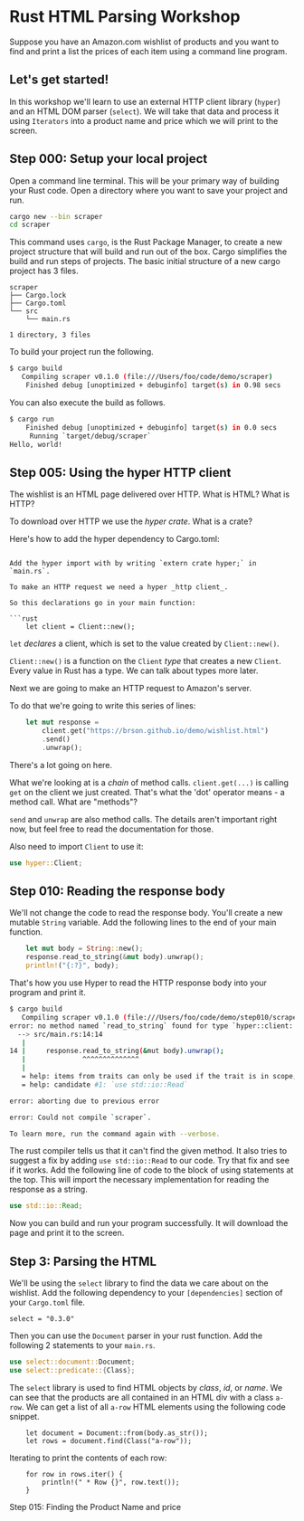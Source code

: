 # Rust HTML Parsing Workshop

Suppose you have an Amazon.com wishlist of products and you want to find and
print a list the prices of each item using a command line program.

## Let's get started!

In this workshop we'll learn to use an external HTTP client library (`hyper`)
and an HTML DOM parser (`select`). We will take that data and process it using
`Iterators` into a product name and price which we will print to the screen.

## Step 000: Setup your local project

Open a command line terminal. This will be your primary way of building your
Rust code. Open a directory where you want to save your project and run.

```sh
cargo new --bin scraper
cd scraper
```

This command uses `cargo`, is the Rust Package Manager, to create a new project
structure that will build and run out of the box. Cargo simplifies the build and 
run steps of projects. The basic initial structure of a new cargo project has 3 
files.

```
scraper
├── Cargo.lock
├── Cargo.toml
└── src
    └── main.rs

1 directory, 3 files
```

To build your project run the following. 

```sh
$ cargo build
   Compiling scraper v0.1.0 (file:///Users/foo/code/demo/scraper)
    Finished debug [unoptimized + debuginfo] target(s) in 0.98 secs
```

You can also execute the build as follows.

```sh
$ cargo run
    Finished debug [unoptimized + debuginfo] target(s) in 0.0 secs
     Running `target/debug/scraper`
Hello, world!
```


## Step 005: Using the hyper HTTP client

The wishlist is an HTML page delivered over HTTP. What is HTML? What
is HTTP?

To download over HTTP we use the _hyper_ _crate_. What is a crate?

Here's how to add the hyper dependency to Cargo.toml:

```

Add the hyper import with by writing `extern crate hyper;` in `main.rs`.

To make an HTTP request we need a hyper _http client_.

So this declarations go in your main function:

```rust
    let client = Client::new();
```

`let` _declares_ a client, which is set to the value created
by `Client::new()`.

`Client::new()` is a function on the `Client` _type_ that creates a
new `Client`. Every value in Rust has a type. We can talk about types
more later.

Next we are going to make an HTTP request to Amazon's server.

To do that we're going to write this series of lines:

```rust
    let mut response =
        client.get("https://brson.github.io/demo/wishlist.html")
        .send()
        .unwrap();
```

There's a lot going on here.

What we're looking at is a _chain_ of method calls. `client.get(...)`
is calling `get` on the client we just created. That's what the 'dot'
operator means - a method call. What are "methods"?

`send` and `unwrap` are also method calls. The details aren't important
right now, but feel free to read the documentation for those.

Also need to import `Client` to use it:

```rust
use hyper::Client;
```

## Step 010: Reading the response body

We'll not change the code to read the response body. You'll create a new mutable 
`String` variable. Add the following lines to the end of your main function.

```rust
    let mut body = String::new();
    response.read_to_string(&mut body).unwrap();
    println!("{:?}", body);
```  

That's how you use Hyper to read the HTTP response body into your program and 
print it. 

```sh
$ cargo build          
   Compiling scraper v0.1.0 (file:///Users/foo/code/demo/step010/scraper)
error: no method named `read_to_string` found for type `hyper::client::Response` in the current scope
  --> src/main.rs:14:14
   |
14 |     response.read_to_string(&mut body).unwrap();
   |              ^^^^^^^^^^^^^^
   |
   = help: items from traits can only be used if the trait is in scope; the following trait is implemented but not in scope, perhaps add a `use` for it:
   = help: candidate #1: `use std::io::Read`

error: aborting due to previous error

error: Could not compile `scraper`.

To learn more, run the command again with --verbose.
```

The rust compiler tells us that it can't find the given method. It also tries to 
suggest a fix by adding `use std::io::Read` to our code. Try that fix and see if 
it works. Add the following line of code to the block of using statements at the 
top. This will import the necessary implementation for reading the response as a 
string. 

```rust
use std::io::Read;
```

Now you can build and run your program successfully. It will download the page and 
print it to the screen. 

## Step 3: Parsing the HTML

We'll be using the `select` library to find the data we care about on the 
wishlist. Add the following dependency to your `[dependencies]` section of your 
`Cargo.toml` file. 

```
select = "0.3.0"
```

Then you can use the `Document` parser in your rust function. Add the following 2 
statements to your `main.rs`. 

```rust
use select::document::Document;
use select::predicate::{Class};
```

The `select` library is used to find HTML objects by _class_, _id_, or _name_. We 
can see that the products are all contained in an HTML div with a class `a-row`. 
We can get a list of all `a-row` HTML elements using the following code snippet.  

```
    let document = Document::from(body.as_str());
    let rows = document.find(Class("a-row"));
```

Iterating to print the contents of each row:

```
    for row in rows.iter() {
        println!(" * Row {}", row.text());
    }
```

Step 015: Finding the Product Name and price

